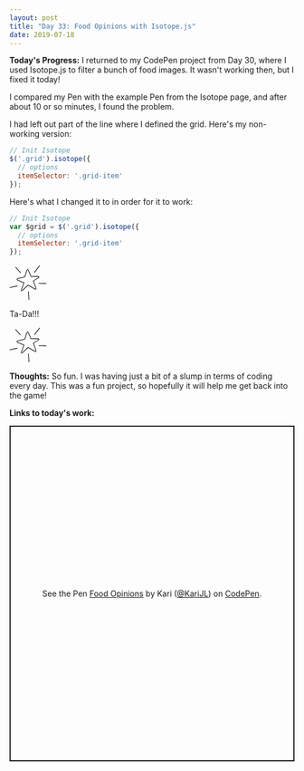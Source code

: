 ```yaml
---
layout: post
title: "Day 33: Food Opinions with Isotope.js"
date: 2019-07-18
---
```


**Today's Progress:** I returned to my CodePen project from Day 30, where I used Isotope.js to filter a bunch of food images. It wasn't working then, but I fixed it today!

I compared my Pen with the example Pen from the Isotope page, and after about 10 or so minutes, I found the problem.

I had left out part of the line where I defined the grid. Here's my non-working version:

```javascript
// Init Isotope
$('.grid').isotope({
  // options
  itemSelector: '.grid-item'
});
```

Here's what I changed it to in order for it to work:
```javascript
// Init Isotope
var $grid = $('.grid').isotope({
  // options
  itemSelector: '.grid-item'
});
```


<svg class="ta-da" xmlns="http://www.w3.org/2000/svg" viewBox="0 0 122.88545 114.88568" style="width: 65px; height: 65px; display: inline-block">
 <g fill="#fff" stroke="#000" stroke-linecap="round" stroke-linejoin="round" stroke-width="2.7613" transform="matrix(.72428 0 0 .72428 -122.55 -265.22)">
  <path d="m249.29 389-9.7738 30.16-31.92 7.5995c-2.7468 1.4659-5.5124 2.9244-1.6985 6.9998l30.159 12.578-11.809 32.074c-1.5695 4.6228-0.21957 6.3616 4.2421 3.3542l26.592-24.557 30.958 17.759c3.8332 2.6589 6.1209 0.80055 5.3635-3.5714l-12.107-34.118 22.726-13.707c2.328-1.034 5.8555-6.1605-0.46651-6.4604l-33.501-0.66887-11.696-27.262c-2.0428-3.5058-4.066-7.2275-7.0682-0.1801z"/>
  <path d="m170.58 468.2 34.362-7.3634"/>
  <path d="m256.49 486.61 2.4545 36.817"/>
  <path d="m304.35 448.57 33.135 1.2272"/>
  <path d="m284.72 398.25 23.317-30.681"/>
  <path d="m197.58 374.93 22.09 24.545"/>
 </g>
</svg><p class="ta-da">Ta-Da!!!</p><svg class="ta-da" xmlns="http://www.w3.org/2000/svg" viewBox="0 0 122.88545 114.88568" style="width: 65px; height: 65px; display: inline-block">
 <g fill="#fff" stroke="#000" stroke-linecap="round" stroke-linejoin="round" stroke-width="2.7613" transform="matrix(.72428 0 0 .72428 -122.55 -265.22)">
  <path d="m249.29 389-9.7738 30.16-31.92 7.5995c-2.7468 1.4659-5.5124 2.9244-1.6985 6.9998l30.159 12.578-11.809 32.074c-1.5695 4.6228-0.21957 6.3616 4.2421 3.3542l26.592-24.557 30.958 17.759c3.8332 2.6589 6.1209 0.80055 5.3635-3.5714l-12.107-34.118 22.726-13.707c2.328-1.034 5.8555-6.1605-0.46651-6.4604l-33.501-0.66887-11.696-27.262c-2.0428-3.5058-4.066-7.2275-7.0682-0.1801z"/>
  <path d="m170.58 468.2 34.362-7.3634"/>
  <path d="m256.49 486.61 2.4545 36.817"/>
  <path d="m304.35 448.57 33.135 1.2272"/>
  <path d="m284.72 398.25 23.317-30.681"/>
  <path d="m197.58 374.93 22.09 24.545"/>
 </g>
</svg>

**Thoughts:** So fun. I was having just a bit of a slump in terms of coding every day. This was a fun project, so hopefully it will help me get back into the game!



**Links to today's work:** 

<p class="codepen" data-height="593" data-theme-id="0" data-default-tab="result" data-user="KariJL" data-slug-hash="rXNRLO" style="height: 593px; box-sizing: border-box; display: flex; align-items: center; justify-content: center; border: 2px solid; margin: 1em 0; padding: 1em;" data-pen-title="Food Opinions">
  <span>See the Pen <a href="https://codepen.io/KariJL/pen/rXNRLO/">
  Food Opinions</a> by Kari (<a href="https://codepen.io/KariJL">@KariJL</a>)
  on <a href="https://codepen.io">CodePen</a>.</span>
</p>
<script async src="https://static.codepen.io/assets/embed/ei.js"></script>